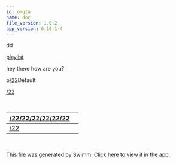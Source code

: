 ```yaml
---
id: omgta
name: doc
file_version: 1.0.2
app_version: 0.10.1-4
---
```


dd

[playlist](playlist.f10uu.pl.sw.md)

hey there how are you?

p[/22](22.1y502.sw.md)Default

[/22](22.1y502.sw.md)

<br/>

|[/22](22.1y502.sw.md)[/22](22.1y502.sw.md)[/22](22.1y502.sw.md)[/22](22.1y502.sw.md)[/22](22.1y502.sw.md)[/22](22.1y502.sw.md)|<br/>|
|------------------------------------------------------------------------------------------------------------------------------|-----|
|[/22](22.1y502.sw.md)                                                                                                         |<br/>|

<br/>

This file was generated by Swimm. [Click here to view it in the app](http://localhost:5000/repos/Z2l0aHViJTNBJTNBRGFuYS10ZXN0JTNBJTNBZGFuYWV2ZW5oYWlt/docs/omgta).
